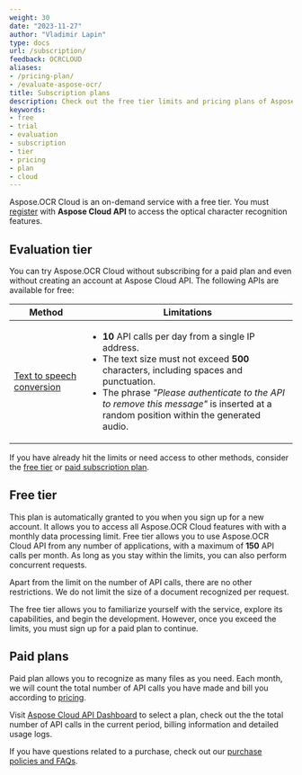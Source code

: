 ```yaml
---
weight: 30
date: "2023-11-27"
author: "Vladimir Lapin"
type: docs
url: /subscription/
feedback: OCRCLOUD
aliases:
- /pricing-plan/
- /evaluate-aspose-ocr/
title: Subscription plans
description: Check out the free tier limits and pricing plans of Aspose.OCR Cloud service.
keywords:
- free
- trial
- evaluation
- subscription
- tier
- pricing
- plan
- cloud
---
```


Aspose.OCR Cloud is an on-demand service with a free tier. You must [register](/ocr/sign-up/) with **Aspose Cloud API** to access the optical character recognition features.

## Evaluation tier

You can try Aspose.OCR Cloud without subscribing for a paid plan and even without creating an account at Aspose Cloud API. The following APIs are available for free:

Method | Limitations
------ | -----------
[Text to speech conversion](/ocr/text-to-speech/) | <ul><li>**10** API calls per day from a single IP address.</li><li>The text size must not exceed **500** characters, including spaces and punctuation.</li><li>The phrase _"Please authenticate to the API to remove this message"_ is inserted at a random position within the generated audio.</li></ul>

If you have already hit the limits or need access to other methods, consider the [free tier](#free-tier) or [paid subscription plan](#paid-plans).

## Free tier

This plan is automatically granted to you when you sign up for a new account. It allows you to access all Aspose.OCR Cloud features with with a monthly data processing limit. Free tier allows you to use Aspose.OCR Cloud API from any number of applications, with a maximum of **150** API calls per month. As long as you stay within the limits, you can also perform concurrent requests.

Apart from the limit on the number of API calls, there are no other restrictions. We do not limit the size of a document recognized per request.

The free tier allows you to familiarize yourself with the service, explore its capabilities, and begin the development. However, once you exceed the limits, you must sign up for a paid plan to continue.

## Paid plans

Paid plan allows you to recognize as many files as you need. Each month, we will count the total number of API calls you have made and bill you according to [pricing](https://purchase.aspose.cloud/pricing).

Visit [Aspose Cloud API Dashboard](https://dashboard.aspose.cloud/) to select a plan, check out the the total number of API calls in the current period, billing information and detailed usage logs.

If you have questions related to a purchase, check out our [purchase policies and FAQs](https://purchase.aspose.cloud/policies).
